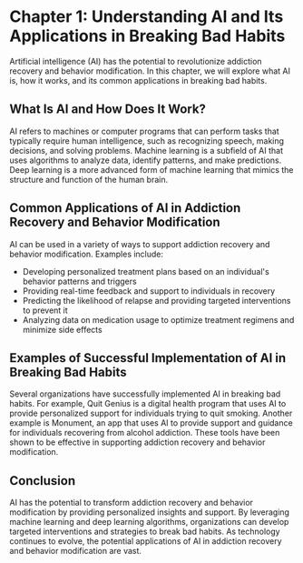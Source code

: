 Chapter 1: Understanding AI and Its Applications in Breaking Bad Habits
=======================================================================

Artificial intelligence (AI) has the potential to revolutionize addiction recovery and behavior modification. In this chapter, we will explore what AI is, how it works, and its common applications in breaking bad habits.

What Is AI and How Does It Work?
--------------------------------

AI refers to machines or computer programs that can perform tasks that typically require human intelligence, such as recognizing speech, making decisions, and solving problems. Machine learning is a subfield of AI that uses algorithms to analyze data, identify patterns, and make predictions. Deep learning is a more advanced form of machine learning that mimics the structure and function of the human brain.

Common Applications of AI in Addiction Recovery and Behavior Modification
-------------------------------------------------------------------------

AI can be used in a variety of ways to support addiction recovery and behavior modification. Examples include:

* Developing personalized treatment plans based on an individual's behavior patterns and triggers
* Providing real-time feedback and support to individuals in recovery
* Predicting the likelihood of relapse and providing targeted interventions to prevent it
* Analyzing data on medication usage to optimize treatment regimens and minimize side effects

Examples of Successful Implementation of AI in Breaking Bad Habits
------------------------------------------------------------------

Several organizations have successfully implemented AI in breaking bad habits. For example, Quit Genius is a digital health program that uses AI to provide personalized support for individuals trying to quit smoking. Another example is Monument, an app that uses AI to provide support and guidance for individuals recovering from alcohol addiction. These tools have been shown to be effective in supporting addiction recovery and behavior modification.

Conclusion
----------

AI has the potential to transform addiction recovery and behavior modification by providing personalized insights and support. By leveraging machine learning and deep learning algorithms, organizations can develop targeted interventions and strategies to break bad habits. As technology continues to evolve, the potential applications of AI in addiction recovery and behavior modification are vast.
